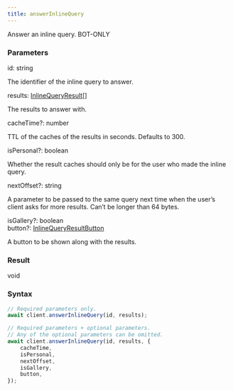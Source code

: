 ```yaml
---
title: answerInlineQuery
---
```


Answer an inline query.<span class="select-none"> <span class="inline-flex w-fit items-center"><span class="w-fit bg-dbt px-1.5 rounded-md select-none text-fgt text-[10px]">BOT-ONLY</span></span> </span>

### Parameters 

<div class="flex flex-col gap-3"><div><div class="font-mono" id="p_id" data-anchor><span class="font-bold">id</span><span class="opacity-50">:</span> <span>string</span></div><div class="pl-3"><div class="no-margin">

The identifier of the inline query to answer.

</div></div></div><div><div class="font-mono" id="p_results" data-anchor><span class="font-bold">results</span><span class="opacity-50">:</span> <a href="/gh/types/inlinequeryresult"  >InlineQueryResult</a><span class="opacity-50">[]</span></div><div class="pl-3"><div class="no-margin">

The results to answer with.

</div></div></div><div class="flex flex-col gap-3"><div><div class="flex gap-2"><div class="font-mono p" id="p_cacheTime" data-anchor><span class="font-bold">cacheTime</span><span class="opacity-50"><span title="Optional" class="cursor-help">?</span>:</span> <span>number</span></div></div><div class="pl-3"><div class="no-margin">

TTL of the caches of the results in seconds. Defaults to 300.

</div></div></div><div><div class="flex gap-2"><div class="font-mono p" id="p_isPersonal" data-anchor><span class="font-bold">isPersonal</span><span class="opacity-50"><span title="Optional" class="cursor-help">?</span>:</span> <span>boolean</span></div></div><div class="pl-3"><div class="no-margin">

Whether the result caches should only be for the user who made the inline query.

</div></div></div><div><div class="flex gap-2"><div class="font-mono p" id="p_nextOffset" data-anchor><span class="font-bold">nextOffset</span><span class="opacity-50"><span title="Optional" class="cursor-help">?</span>:</span> <span>string</span></div></div><div class="pl-3"><div class="no-margin">

A parameter to be passed to the same query next time when the user’s client asks for more results. Can’t be longer than 64 bytes.

</div></div></div><div><div class="flex gap-2"><div class="font-mono p" id="p_isGallery" data-anchor><span class="font-bold">isGallery</span><span class="opacity-50"><span title="Optional" class="cursor-help">?</span>:</span> <span>boolean</span></div></div></div><div><div class="flex gap-2"><div class="font-mono p" id="p_button" data-anchor><span class="font-bold">button</span><span class="opacity-50"><span title="Optional" class="cursor-help">?</span>:</span> <a href="/gh/types/inlinequeryresultbutton"  >InlineQueryResultButton</a></div></div><div class="pl-3"><div class="no-margin">

A button to be shown along with the results.

</div></div></div></div></div>

### Result 

<div class="font-mono"><span>void</span></div>

### Syntax

```ts
// Required parameters only.
await client.answerInlineQuery(id, results);

// Required parameters + optional parameters.
// Any of the optional parameters can be omitted.
await client.answerInlineQuery(id, results, {
    cacheTime,
    isPersonal,
    nextOffset,
    isGallery,
    button,
});
```



